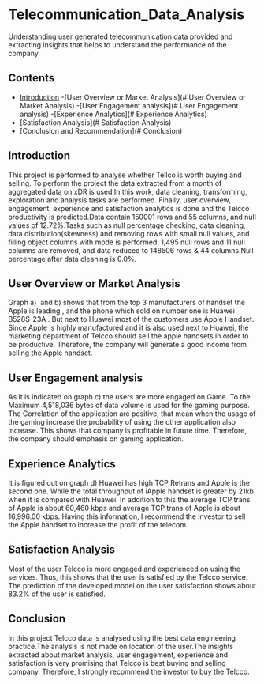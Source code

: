 # Telecommunication_Data_Analysis
Understanding user generated telecommunication data provided and extracting insights that helps to understand the performance of the company.
## Contents
- [Introduction](#Introduction)
-[User Overview or Market Analysis](# User Overview or Market Analysis)
-[User Engagement analysis](# User Engagement analysis)
-[Experience Analytics](# Experience Analytics)
- [Satisfaction Analysis](# Satisfaction Analysis)
- [Conclusion and Recommendation](# Conclusion)
## Introduction
This project is performed to analyse whether Tellco is worth buying and selling. To perform the project the data extracted from a month of aggregated data on xDR is used In this work, data cleaning, transforming, exploration and analysis tasks are performed. Finally, user overview, engagement, experience and satisfaction analytics is done and the Telcco productivity is predicted.Data contain 150001 rows and  55 columns, and null values of 12.72%.Tasks such as null percentage checking, data cleaning, data distribution(skewness) and removing rows with small null values, and filling object columns with mode is performed. 1,495  null rows and 11 null columns are removed, and data reduced to 148506 rows & 44 columns.Null percentage after data cleaning is 0.0%.
## User Overview or Market Analysis
Graph a)  and b) shows that from the top 3 manufacturers of handset the Apple is leading , and the phone which sold on number one is Huawei B528S-23A .
But next to Huawei most of the customers use Apple Handset.
Since Apple is highly manufactured and it is also used next to Huawei, the marketing department of Telcco should sell the apple handsets in order to be productive.
Therefore, the company will generate a good income from selling the Apple handset.
## User Engagement analysis
As it is indicated on graph c) the users are more engaged on Game. 
To the Maximum 4,518,036 bytes of data volume is used for the gaming purpose.
The Correlation of the application are positive, that mean when the usage of the gaming increase the probability of using the other application also increase.
This shows that company is profitable in future time. 
Therefore, the company should emphasis on gaming application. 
## Experience Analytics
It is figured out on graph d) Huawei has high TCP Retrans and Apple is the second one.
While the total throughput of iApple handset is greater by 21kb when it is compared with Huawei.
In addition to this the average TCP trans of Apple is about 60,460 kbps and average TCP trans of Apple is about 16,996.00 kbps.
Having this information, I recommend the investor to sell the Apple handset to increase the profit of the telecom. 
## Satisfaction Analysis
Most of the user Telcco is more engaged and experienced on using the services.
Thus, this shows that the user is satisfied by the Telcco service. 
The prediction of the developed model on the user satisfaction shows about 83.2% of the user is satisfied.
## Conclusion
In this project Telcco data is analysed using the best data engineering practice.The analysis is not made on location of the user.The insights extracted about market analysis, user engagement, experience and satisfaction is very promising that Telcco is best buying and selling company.
Therefore, I strongly recommend the investor to buy the Telcco.
